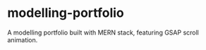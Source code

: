 # modelling-portfolio
A modelling portfolio built with MERN stack, featuring GSAP scroll animation.
